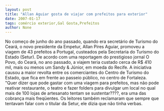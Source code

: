 ```yaml
---
layout: post
title: "Allan Aguiar gosta de viajar com prefeitos para exterior"
date: 2007-01-17
tags: comércio exterior,Gal Gosta,Prefeitos
author: None
---
```

No começo de junho do ano passado, quando era secretário de Turismo do Ceará, o novo presidente da Empetur, Allan Pires Aguiar, promoveu a viagem de 43 prefeitos a Portugal, custeados pela Secretaria do Turismo do Estado (Setur).
De acordo com uma reportagem&nbsp;do prestigioso jornal O Povo, do Ceará, no ano passado, a viajem teria custado cerca de R$ 410 mil, mais ou menos um Sandy &amp; Júnior, em moeda do Recife.
A iniciativa causou a maior revolta entre os comerciantes do Centro de Turismo do Estado, que fica em frente ao passeio público, no centro de Fortaleza.
\"Quer dizer que pode gastar com uma viagem para prefeitos, mas não pode reativar restaurante, o teatro e fazer folders para divulgar um local no qual mais de 100 lojas de artesanato tentam se sustentar????, era uma das cobrança mais freqüentes.
Os leitores também reclamaram que sempre que tentavam falar com o titular da Setur, ele dizia que não tinha verbas. 